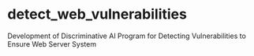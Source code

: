 # detect_web_vulnerabilities
Development of Discriminative AI Program for Detecting Vulnerabilities to Ensure Web Server System
